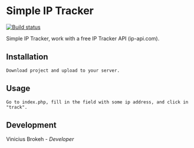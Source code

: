 #  Simple IP Tracker

[![Build status](https://ci2.dot.net/job/dotnet_codeformatter/job/master/job/innerloop/badge/icon)](https://ci2.dot.net/job/dotnet_codeformatter/job/master/job/innerloop/)

Simple IP Tracker, work with a free IP Tracker API (ip-api.com).

## Installation

```
Download project and upload to your server. 
```

## Usage

```
Go to index.php, fill in the field with some ip address, and click in "track".
```

## Development

Vinicius Brokeh - _Developer_
